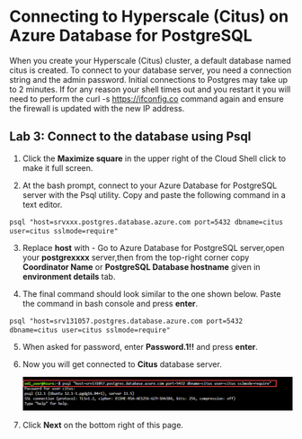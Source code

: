# Connecting to Hyperscale (Citus) on Azure Database for PostgreSQL

When you create your Hyperscale (Citus) cluster, a default database named citus is created. To connect to your database server, you need a connection string and the admin password. Initial connections to Postgres may take up to 2 minutes. If for any reason your shell times out and you restart it you will need to perform the curl -s https://ifconfig.co command again and ensure the firewall is updated with the new IP address.

## Lab 3: Connect to the database using Psql

1. Click the **Maximize square** in the upper right of the Cloud Shell click to make it full screen.

2. At the bash prompt, connect to your Azure Database for PostgreSQL server with the Psql utility. Copy and paste the following command in a text editor.

```
psql "host=srvxxx.postgres.database.azure.com port=5432 dbname=citus user=citus sslmode=require" 
```

3. Replace **host** with - Go to Azure Database for PostgreSQL server,open your **postgrexxxx** server,then from the top-right corner copy **Coordinator Name** or **PostgreSQL Database hostname** given in **environment details** tab.

4. The final command should look similar to the one shown below. Paste the command in bash console and press **enter**.
```
psql "host=srv131057.postgres.database.azure.com port=5432 dbname=citus user=citus sslmode=require"
```

5. When asked for password, enter **Password.1!!** and press **enter**.

6. Now you will get connected to **Citus** database server.

   ![](Images/quey1.png)

7. Click **Next** on the bottom right of this page.
  
